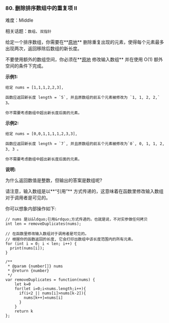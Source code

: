### 80. 删除排序数组中的重复项 II

难度：Middle

相关话题：`数组`、`双指针`

给定一个排序数组，你需要在**[原地](http://baike.baidu.com/item/%E5%8E%9F%E5%9C%B0%E7%AE%97%E6%B3%95)** 删除重复出现的元素，使得每个元素最多出现两次，返回移除后数组的新长度。



不要使用额外的数组空间，你必须在**[原地](https://baike.baidu.com/item/%E5%8E%9F%E5%9C%B0%E7%AE%97%E6%B3%95)
修改输入数组** 并在使用 O(1) 额外空间的条件下完成。



**示例1:** 



```
给定 nums = [1,1,1,2,2,3],

函数应返回新长度 length = `5`, 并且原数组的前五个元素被修改为 `1, 1, 2, 2,` 3。

你不需要考虑数组中超出新长度后面的元素。
```


**示例2:** 



```
给定 nums = [0,0,1,1,1,1,2,3,3],

函数应返回新长度 length = `7`, 并且原数组的前五个元素被修改为`0`, 0, 1, 1, 2, 3, 3 。

你不需要考虑数组中超出新长度后面的元素。
```


**说明:** 



为什么返回数值是整数，但输出的答案是数组呢?



请注意，输入数组是以**&ldquo;引用&rdquo;** 方式传递的，这意味着在函数里修改输入数组对于调用者是可见的。



你可以想象内部操作如下:



```
// nums 是以&ldquo;引用&rdquo;方式传递的。也就是说，不对实参做任何拷贝
int len = removeDuplicates(nums);

// 在函数里修改输入数组对于调用者是可见的。
// 根据你的函数返回的长度, 它会打印出数组中该长度范围内的所有元素。
for (int i = 0; i < len; i++) {
  print(nums[i]);
}
```

```
/**
 * @param {number[]} nums
 * @return {number}
 */
var removeDuplicates = function(nums) {
    let k=0
    for(let i=0;i<nums.length;i++){
      if(i<2 || nums[i]>nums[k-2]){
        nums[k++]=nums[i]
      }
    }
    return k
};
```

